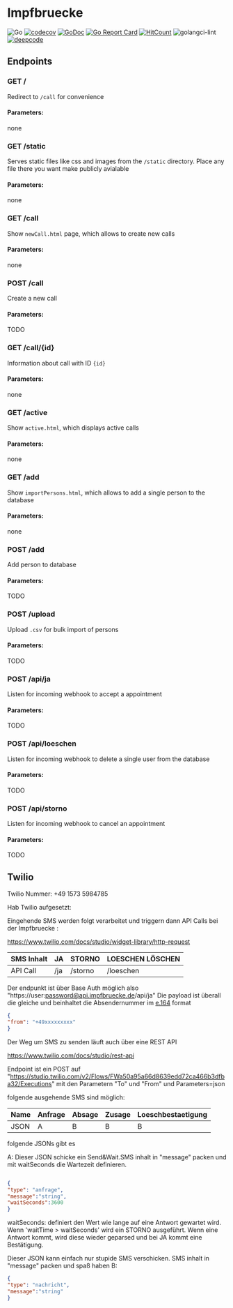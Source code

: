 # Impfbruecke


![Go](https://github.com/megaclan3000/megaclan3000/workflows/Go/badge.svg)
[![codecov](https://codecov.io/gh/impfbruecke/backend-go/branch/main/graph/badge.svg)](https://codecov.io/gh/impfbruecke/backend-go)
[![GoDoc](https://godoc.org/github.com/impfbruecke/backend-go?status.svg)](https://godoc.org/github.com/impfbruecke/backend-go)
[![Go Report Card](https://goreportcard.com/badge/impfbruecke/backend-go)](https://goreportcard.com/report/impfbruecke/backend-go) 
[![HitCount](http://hits.dwyl.com/impfbruecke/backend-go.svg)](http://hits.dwyl.com/impfbruecke/backend-go)
![golangci-lint](https://github.com/impfbruecke/backend-go/workflows/golangci-lint/badge.svg)
[![deepcode](https://www.deepcode.ai/api/gh/badge?key=eyJhbGciOiJIUzI1NiIsInR5cCI6IkpXVCJ9.eyJwbGF0Zm9ybTEiOiJnaCIsIm93bmVyMSI6ImltcGZicnVlY2tlIiwicmVwbzEiOiJiYWNrZW5kLWdvIiwiaW5jbHVkZUxpbnQiOmZhbHNlLCJhdXRob3JJZCI6MjIzNTgsImlhdCI6MTYxMzEzNzAyMH0.qlUMZGB22s8YstngwD50s7TBsOqHklAF-aZBKVyRl_4)](https://www.deepcode.ai/app/gh/impfbruecke/backend-go/_/dashboard?utm_content=gh%2Fimpfbruecke%2Fbackend-go)





## Endpoints

### GET /
Redirect to `/call` for convenience

#### Parameters:
none

### GET /static
Serves static files like css and images from the `/static` directory. Place any file there you want make publicly avialable

#### Parameters:
none

### GET /call
Show `newCall.html` page, which allows to create new calls

#### Parameters:
none

### POST /call
Create a new call

#### Parameters:
TODO

### GET /call/{id}
Information about call with ID `{id}`

#### Parameters:
none

### GET /active
Show `active.html`, which displays active calls

#### Parameters:
none

### GET /add
Show `importPersons.html`, which allows to add a single person to the database

#### Parameters:
none

### POST /add
Add person to database

#### Parameters:
TODO

### POST /upload
Upload `.csv` for bulk import of persons

#### Parameters:
TODO

### POST /api/ja
Listen for incoming webhook to accept a appointment

#### Parameters:
TODO

### POST /api/loeschen
Listen for incoming webhook to delete a single user from the database

#### Parameters:
TODO

### POST /api/storno
Listen for incoming webhook to cancel an appointment

#### Parameters:
TODO



## Twilio
Twilio Nummer:  +49 1573 5984785


Hab Twilio aufgesetzt:

Eingehende SMS werden folgt verarbeitet und triggern dann API Calls bei der Impfbruecke :

https://www.twilio.com/docs/studio/widget-library/http-request


| SMS Inhalt| JA| STORNO | LOESCHEN LÖSCHEN|
| ------ | ------ |  ------ | ------ | 
| API Call| /ja| /storno| /loeschen|

Der endpunkt ist über Base Auth möglich also "https://user:password@api.impfbruecke.de/api/ja"
Die payload ist überall die gleiche und beinhaltet die Absendernummer im [e.164](https://www.twilio.com/docs/glossary/what-e164) format 


```json
{
"from": "+49xxxxxxxxx"
}
```


Der Weg um SMS zu senden läuft auch über eine REST API

https://www.twilio.com/docs/studio/rest-api

Endpoint ist ein POST auf "https://studio.twilio.com/v2/Flows/FWa50a95a66d8639edd72ca466b3dfba32/Executions" mit den Parametern "To" und "From"  und Parameters=json

folgende ausgehende SMS sind möglich:

| Name | Anfrage | Absage | Zusage | Loeschbestaetigung |
|----|----|----|----|----|
|JSON | A| B | B | B |

folgende JSONs gibt es


A: 
Dieser JSON schicke ein Send&Wait.SMS inhalt in "message" packen und mit waitSeconds die Wartezeit definieren.
```json

{
"type": "anfrage",
"message":"string",
"waitSeconds":3600
}
```
waitSeconds: definiert den Wert wie lange auf eine Antwort gewartet wird. Wenn 'waitTime > waitSeconds' wird ein STORNO ausgeführt. Wenn eine Antwort kommt, wird diese wieder geparsed und bei JA kommt eine Bestätigung.




Dieser JSON kann einfach nur stupide SMS verschicken. SMS inhalt in "message" packen und spaß haben
B:
```json
{
"type": "nachricht",
"message":"string"
}

```
